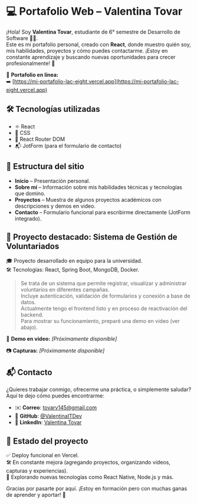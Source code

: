 # 💻 Portafolio Web – Valentina Tovar

¡Hola! Soy **Valentina Tovar**, estudiante de 6° semestre de Desarrollo de Software 👩‍💻.  
Este es mi portafolio personal, creado con **React**, donde muestro quién soy, mis habilidades, proyectos y cómo puedes contactarme. ¡Estoy en constante aprendizaje y buscando nuevas oportunidades para crecer profesionalmente! 🚀

🔗 **Portafolio en línea:**  
➡️ [https://mi-portafolio-lac-eight.vercel.app](https://mi-portafolio-lac-eight.vercel.app)


## 🛠️ Tecnologías utilizadas

- ⚛️ React
- 💅 CSS
- 🔁 React Router DOM
- 📬 JotForm (para el formulario de contacto)


## 🧩 Estructura del sitio

- **Inicio** – Presentación personal.
- **Sobre mí** – Información sobre mis habilidades técnicas y tecnologías que domino.
- **Proyectos** – Muestra de algunos proyectos académicos con descripciones y demos en video.
- **Contacto** – Formulario funcional para escribirme directamente (JotForm integrado).


## 📂 Proyecto destacado: Sistema de Gestión de Voluntariados

🎓 Proyecto desarrollado en equipo para la universidad.  
🛠️ Tecnologías: React, Spring Boot, MongoDB, Docker.

> Se trata de un sistema que permite registrar, visualizar y administrar voluntarios en diferentes campañas.  
> Incluye autenticación, validación de formularios y conexión a base de datos.  
> Actualmente tengo el frontend listo y en proceso de reactivación del backend.  
> Para mostrar su funcionamiento, preparé una demo en video (ver abajo).

🎥 **Demo en video:** *[Próximamente disponible]*

📷 **Capturas:** *[Próximamente disponible]*


## 📬 Contacto

¿Quieres trabajar conmigo, ofrecerme una práctica, o simplemente saludar?  
Aquí te dejo cómo puedes encontrarme:

- ✉️ **Correo**: tovarv145@gmail.com  
- 🐙 **GitHub**: [@ValentinaITDev](https://github.com/ValentinaITDev)  
- 💼 **LinkedIn**: [Valentina Tovar](https://www.linkedin.com/in/valentina-tovar-44bbb71b4/)


## 📌 Estado del proyecto

✅ Deploy funcional en Vercel.  
🛠️ En constante mejora (agregando proyectos, organizando videos, capturas y experiencias).  
🌱 Explorando nuevas tecnologías como React Native, Node.js y más.


Gracias por pasarte por aquí. ¡Estoy en formación pero con muchas ganas de aprender y aportar! 💪
